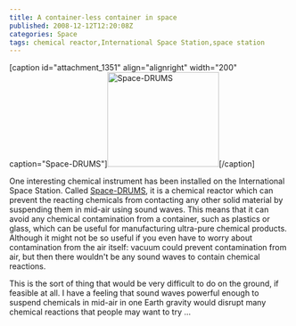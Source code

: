 ```yaml
---
title: A container-less container in space
published: 2008-12-12T12:20:08Z
categories: Space
tags: chemical reactor,International Space Station,space station
---
```


[caption id="attachment_1351" align="alignright" width="200" caption="Space-DRUMS"]<a href="http://www.bath.ac.uk/news/2008/12/11/space-drums.html"><img src="http://blog.chungyc.org/wp-content/uploads/2008/12/space-drums2.jpg" alt="Space-DRUMS" width="200" height="170" class="size-full wp-image-1351" /></a>[/caption]

One interesting chemical instrument has been installed on the International Space Station.  Called <a href="http://www.sciencedaily.com/releases/2008/12/081211081805.htm">Space-DRUMS</a>, it is a chemical reactor which can prevent the reacting chemicals from contacting any other solid material by suspending them in mid-air using sound waves.  This means that it can avoid any chemical contamination from a container, such as plastics or glass, which can be useful for manufacturing ultra-pure chemical products.  Although it might not be so useful if you even have to worry about contamination from the air itself: vacuum could prevent contamination from air, but then there wouldn't be any sound waves to contain chemical reactions.

This is the sort of thing that would be very difficult to do on the ground, if feasible at all.  I have a feeling that sound waves powerful enough to suspend chemicals in mid-air in one Earth gravity would disrupt many chemical reactions that people may want to try ...

